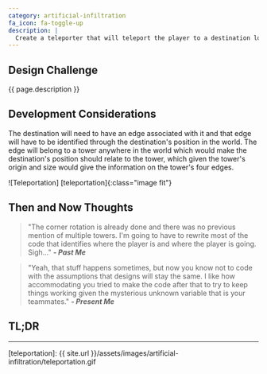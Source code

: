 ```yaml
---
category: artificial-infiltration
fa_icon: fa-toggle-up
description: |
  Create a teleporter that will teleport the player to a destination location. That location can be any edge on the current tower or any edge on another tower.
---
```


## Design Challenge

{{ page.description }}

## Development Considerations

The destination will need to have an edge associated with it and that edge will have to be identified through the destination's position in the world. The edge will belong to a tower anywhere in the world which would make the destination's position should relate to the tower, which given the tower's origin and size would give the information on the tower's four edges.

![Teleportation] [teleportation]{:class="image fit"}

<!--excerpt_end-->

## Then and Now Thoughts

> "The corner rotation is already done and there was no previous mention of multiple towers. I'm going to have to rewrite most of the code that identifies where the player is and where the player is going. Sigh..." 
**_- Past Me_**

> "Yeah, that stuff happens sometimes, but now you know not to code with the assumptions that designs will stay the same. I like how accommodating you tried to make the code after that to try to keep things working given the mysterious unknown variable that is your teammates." 
**_- Present Me_**

## TL;DR

---

[teleportation]:            {{ site.url }}/assets/images/artificial-infiltration/teleportation.gif

[TeleportTrigger.cs]:       https://github.com/Kpable/Artificial-Infiltration/blob/master/Scripts/Triggers/TeleportTrigger.cs
[CubeSpace.cs]: 			https://github.com/Kpable/Artificial-Infiltration/blob/master/Scripts/CubeSpace.cs